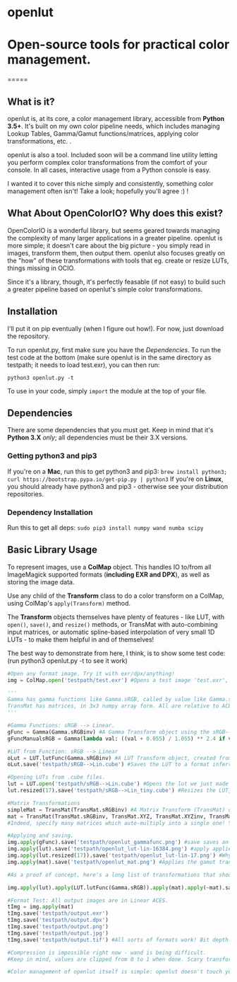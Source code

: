 # openlut #

# Open-source tools for practical color management. #
=====

What is it?
-----
openlut is, at its core, a color management library, accessible from **Python 3.5+**. It's built on my own color pipeline needs, which includes managing
Lookup Tables, Gamma/Gamut functions/matrices, applying color transformations, etc. .

openlut is also a tool. Included soon will be a command line utility letting you perform complex color transformations from the comfort of
your console. In all cases, interactive usage from a Python console is easy.

I wanted it to cover this niche simply and consistently, something color management often isn't! Take a look; hopefully you'll agree :) !


What About OpenColorIO? Why does this exist?
------
OpenColorIO is a wonderful library, but seems geared towards managing the complexity of many larger applications in a greater pipeline.
openlut is more simple; it doesn't care about the big picture - you simply read in images, transform them, then output them. openlut
also focuses greatly on the "how" of these transformations with tools that eg. create or resize LUTs, things missing in OCIO.

Since it's a library, though, it's perfectly feasable (if not easy) to build such a greater pipeline based on openlut's simple color transformations.


Installation
-----
I'll put it on pip eventually (when I figure out how!). For now, just download the repository.

To run openlut.py, first make sure you have the *Dependencies*. To run the test code at the bottom (make sure openlut is in the same
directory as testpath; it needs to load test.exr), you can then run:

`python3 openlut.py -t`

To use in your code, simply `import` the module at the top of your file.


Dependencies
-----
There are some dependencies that you must get. Keep in mind that it's **Python 3.X** *only*; all dependencies must be their 3.X versions.

### Getting python3 and pip3
If you're on a **Mac**, run this to get python3 and pip3: `brew install python3; curl https://bootstrap.pypa.io/get-pip.py | python3`
If you're on **Linux**, you should already have python3 and pip3 - otherwise see your distribution repositories.

### Dependency Installation
Run this to get all deps: `sudo pip3 install numpy wand numba scipy`

Basic Library Usage
-----
To represent images, use a **ColMap** object. This handles IO to/from all ImageMagick supported formats (**including EXR and DPX**),
as well as storing the image data.

Use any child of the **Transform** class to do a color transform on a ColMap, using ColMap's `apply(Transform)` method.

The **Transform** objects themselves have plenty of features - like LUT, with `open()`, `save()`, and `resize()` methods, or TransMat with auto-combining
input matrices, or automatic spline-based interpolation of very small 1D LUTs - to make them helpful in and of themselves!


The best way to demonstrate from here, I think, is to show some test code: (run python3 openlut.py -t to see it work)

```python
#Open any format image. Try it with exr/dpx/anything!
img = ColMap.open('testpath/test.exr') #Opens a test image 'test.exr', creating a ColMap object, automatically using the best image backend available to load the image at the correct bit depth.

'''
Gamma has gamma functions like Gamma.sRGB, called by value like Gamma.sRGB(val). All take one argument, the value (x), and returns the transformed value. Color doesn't matter for gamma.
TransMat has matrices, in 3x3 numpy array form. All are relative to ACES, with direction aptly named. So, TransMat.XYZ is a matrix from ACES --> XYZ, while TransMat.XYZinv goes from XYZ --> ACES. All use/are converted to the D65 illuminant, for consistency sake.
'''

#Gamma Functions: sRGB --> Linear.
gFunc = Gamma(Gamma.sRGBinv) #A Gamma Transform object using the sRGB-->Linear gamma formula. Apply to ColMaps!
gFuncManualsRGB = Gamma(lambda val: ((val + 0.055) / 1.055) ** 2.4 if val > 0.04045 else val / 12.92) #It's generic - specify any gamma function, even inline with a lambda!

#LUT from Function: sRGB --> Linear
oLut = LUT.lutFunc(Gamma.sRGBinv) #A LUT Transform object, created from a gamma function. Size is 16384 by default. LUTs are faster!
oLut.save('testpath/sRGB-->Lin.cube') #Saves the LUT to a format inferred from the extension. cube only for now!

#Opening LUTs from .cube files.
lut = LUT.open('testpath/sRGB-->Lin.cube') #Opens the lut we just made into a different LUT object.
lut.resized(17).save('testpath/sRGB-->Lin_tiny.cube') #Resizes the LUT, then saves it again to a much smaller file!

#Matrix Transformations
simpleMat = TransMat(TransMat.sRGBinv) #A Matrix Transform (TransMat) object, created from a color transform matrix for gamut transformations! This one is sRGB --> ACES.
mat = TransMat(TransMat.sRGBinv, TransMat.XYZ, TransMat.XYZinv, TransMat.aRGB) * TransMat.aRGBinv
#Indeed, specify many matrices which auto-multiply into a single one! You can also combine them after, with simple multiplication.

#Applying and saving.
img.apply(gFunc).save('testpath/openlut_gammafunc.png') #save saves an image using the appropriate image backend, based on the extension.
img.apply(lut).save('testpath/openlut_lut-lin-16384.png') #apply applies any color transformation object that inherits from Transform - LUT, Gamma, TransMat, etc., or make your own! It's easy ;) .
img.apply(lut.resized(17)).save('testpath/openlut_lut-lin-17.png') #Why so small? Because spline interpolation automatically turns on. It's identical to the larger LUT!
img.apply(mat).save('testpath/openlut_mat.png') #Applies the gamut transformation.

#As a proof of concept, here's a long list of transformations that should, in sum, do nothing :) :

img.apply(lut).apply(LUT.lutFunc(Gamma.sRGB)).apply(mat).apply(~mat).save('testpath/openlut_noop.png') #~mat is the inverse of mat. Easily undo the gamut operation!

#Format Test: All output images are in Linear ACES.
tImg = img.apply(mat)
tImg.save('testpath/output.exr')
tImg.save('testpath/output.dpx')
tImg.save('testpath/output.png')
tImg.save('testpath/output.jpg')
tImg.save('testpath/output.tif') #All sorts of formats work! Bit depth is 16, unless you say something else.

#Compression is impossible right now - wand is being difficult.
#Keep in mind, values are clipped from 0 to 1 when done. Scary transforms can make this an issue!

#Color management of openlut itself is simple: openlut doesn't touch your data, unless you tell it to with a Transform. So, the data that goes in, goes out, unless a Transform was applied.

```
